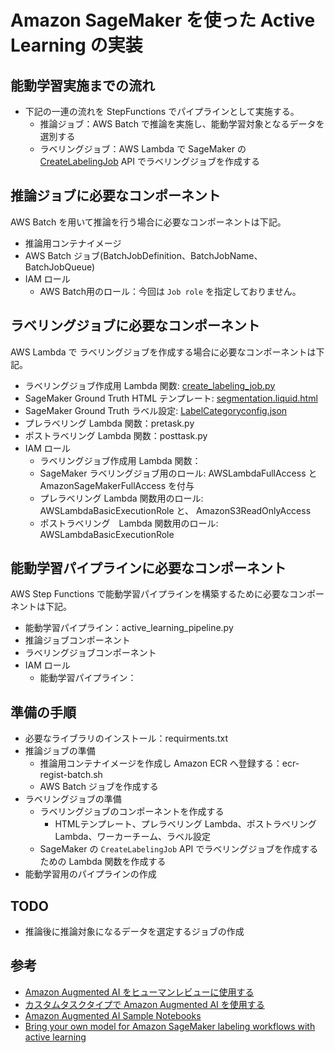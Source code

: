 # Amazon SageMaker を使った Active Learning の実装
## 能動学習実施までの流れ
- 下記の一連の流れを StepFunctions でパイプラインとして実施する。
    - 推論ジョブ：AWS Batch で推論を実施し、能動学習対象となるデータを選別する
    - ラベリングジョブ：AWS Lambda で SageMaker の [CreateLabelingJob](https://boto3.amazonaws.com/v1/documentation/api/latest/reference/services/sagemaker.html#SageMaker.Client.create_labeling_job) API でラベリングジョブを作成する

## 推論ジョブに必要なコンポーネント
AWS Batch を用いて推論を行う場合に必要なコンポーネントは下記。
- 推論用コンテナイメージ
- AWS Batch ジョブ(BatchJobDefinition、BatchJobName、BatchJobQueue)
- IAM ロール
    - AWS Batch用のロール：今回は `Job role` を指定しておりません。

## ラベリングジョブに必要なコンポーネント
AWS Lambda で  ラベリングジョブを作成する場合に必要なコンポーネントは下記。
- ラベリングジョブ作成用 Lambda 関数: [create_labeling_job.py](https://github.com/tkazusa/sagemaker-active-learning/blob/master/labeling/create_labeling_job.py)
- SageMaker Ground Truth HTML テンプレート: [segmentation.liquid.html](https://github.com/tkazusa/sagemaker-active-learning/blob/master/labeling/segmentation.liquid.html)
- SageMaker Ground Truth ラベル設定: [LabelCategoryconfig.json](https://github.com/tkazusa/sagemaker-active-learning/blob/master/labeling/LabelCategoryConfig.json)
- プレラベリング Lambda 関数：pretask.py
- ポストラベリング Lambda 関数：posttask.py
- IAM ロール
    - ラベリングジョブ作成用 Lambda 関数：
    - SageMaker ラベリングジョブ用のロール: AWSLambdaFullAccess と AmazonSageMakerFullAccess を付与
    - プレラベリング Lambda 関数用のロール: AWSLambdaBasicExecutionRole と、 AmazonS3ReadOnlyAccess
    - ポストラベリング　Lambda 関数用のロール: AWSLambdaBasicExecutionRole

## 能動学習パイプラインに必要なコンポーネント
AWS Step Functions で能動学習パイプラインを構築するために必要なコンポーネントは下記。
- 能動学習パイプライン：active_learning_pipeline.py
- 推論ジョブコンポーネント
- ラベリングジョブコンポーネント
- IAM ロール
    - 能動学習パイプライン：
    
## 準備の手順
- 必要なライブラリのインストール：requirments.txt
- 推論ジョブの準備
    - 推論用コンテナイメージを作成し Amazon ECR へ登録する：ecr-regist-batch.sh
    - AWS Batch ジョブを作成する
- ラベリングジョブの準備
    - ラベリングジョブのコンポーネントを作成する
        - HTMLテンプレート、プレラベリング Lambda、ポストラベリング Lambda、ワーカーチーム、ラベル設定
    - SageMaker の `CreateLabelingJob` API でラベリングジョブを作成するための Lambda 関数を作成する
- 能動学習用のパイプラインの作成


## TODO 
- 推論後に推論対象になるデータを選定するジョブの作成

## 参考
- [Amazon Augmented AI をヒューマンレビューに使用する](https://docs.aws.amazon.com/ja_jp/sagemaker/latest/dg/use-augmented-ai-a2i-human-review-loops.html)
- [カスタムタスクタイプで Amazon Augmented AI を使用する](https://docs.aws.amazon.com/ja_jp/sagemaker/latest/dg/a2i-task-types-custom.html)
- [Amazon Augmented AI Sample Notebooks](https://github.com/aws-samples/amazon-a2i-sample-jupyter-notebooks)
- [Bring your own model for Amazon SageMaker labeling workflows with active learning](https://aws.amazon.com/jp/blogs/machine-learning/bring-your-own-model-for-amazon-sagemaker-labeling-workflows-with-active-learning/)
